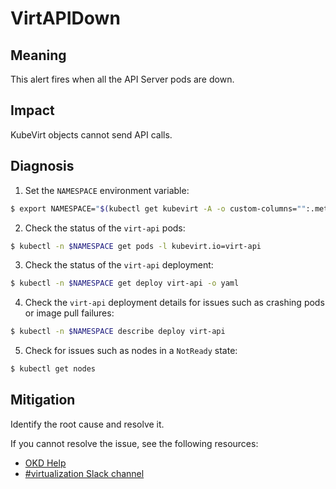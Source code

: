 # VirtAPIDown
<!--apinnick Nov 2022-->

## Meaning

This alert fires when all the API Server pods are down.

## Impact

KubeVirt objects cannot send API calls.

## Diagnosis

1. Set the `NAMESPACE` environment variable:
  ```bash
  $ export NAMESPACE="$(kubectl get kubevirt -A -o custom-columns="":.metadata.namespace)"
  ```
2. Check the status of the `virt-api` pods:
  ```bash
  $ kubectl -n $NAMESPACE get pods -l kubevirt.io=virt-api
  ```
3. Check the status of the `virt-api` deployment:
  ```bash
  $ kubectl -n $NAMESPACE get deploy virt-api -o yaml
  ```
4. Check the `virt-api` deployment details for issues such as crashing pods or image pull failures:
  ```bash
  $ kubectl -n $NAMESPACE describe deploy virt-api
  ```
5. Check for issues such as nodes in a `NotReady` state:
  ```bash
  $ kubectl get nodes
  ```

## Mitigation

Identify the root cause and resolve it.

<!--CNV: If you cannot resolve the issue, log in to the [Customer Portal](https://access.redhat.com) and open a support case, attaching the artifacts gathered during the Diagnosis procedure.-->

<!--KVstart-->
If you cannot resolve the issue, see the following resources:

- [OKD Help](https://www.okd.io/help/)
- [#virtualization Slack channel](https://kubernetes.slack.com/channels/virtualization)
<!--KVend-->

